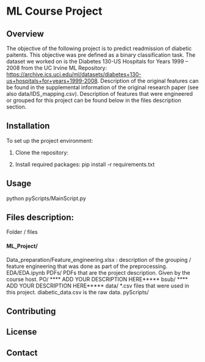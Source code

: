 # ML Course Project

## Overview
The objective of the following project is to predict readmission of diabetic paitents. This objective was pre defined as a binary classification task.
The dataset we worked on is the Diabetes 130-US Hospitals for Years 1999 – 2008 from the UC Irvine ML Repository:
https://archive.ics.uci.edu/ml/datasets/diabetes+130-us+hospitals+for+years+1999-2008.
Description of the original features can be found in the supplemental information of the original research paper (see also data/IDS_mapping.csv).
Description of features that were engineered or grouped for this project can be found below in the files description section.

## Installation
To set up the project environment:
1. Clone the repository:

2. Install required packages:
pip install -r requirements.txt

## Usage
python pyScripts/MainScript.py

## Files description:
Folder / files
#### ML_Project/
Data_preparation/Feature_engineering.xlsx : description of the grouping / feature engineering that was done as part of the preprocessing.
EDA/EDA.ipynb
PDFs/ PDFs that are the project description. Given by the course host.
PO/ **** ADD YOUR DESCRIPTION HERE*****
bsub/ **** ADD YOUR DESCRIPTION HERE*****
data/ *.csv files that were used in this project. diabetic_data.csv is the raw data.
pyScripts/

## Contributing

## License

## Contact


